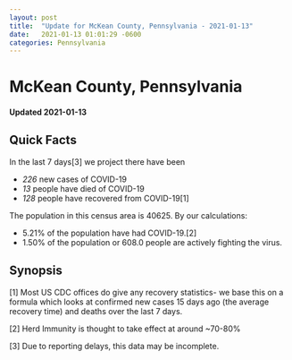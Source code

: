 ```yaml
---
layout: post
title:  "Update for McKean County, Pennsylvania - 2021-01-13"
date:   2021-01-13 01:01:29 -0600
categories: Pennsylvania
---
```


# McKean County, Pennsylvania
#### Updated 2021-01-13

## Quick Facts

In the last 7 days[3] we project there have been
- *226* new cases of COVID-19
- *13* people have died of COVID-19
- *128* people have recovered from COVID-19[1]

The population in this census area is 40625. By our calculations:
- 5.21% of the population have had COVID-19.[2]
- 1.50% of the population or 608.0 people are actively fighting the virus.

## Synopsis




[1] Most US CDC offices do give any recovery statistics- we base this on a formula which looks at confirmed new cases
15 days ago (the average recovery time) and deaths over the last 7 days.

[2] Herd Immunity is thought to take effect at around ~70-80%

[3] Due to reporting delays, this data may be incomplete.
 
    
